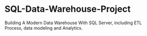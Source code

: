 # SQL-Data-Warehouse-Project
Building A Modern Data Warehouse With SQL Server, including ETL Process, data modeling and Analytics.
